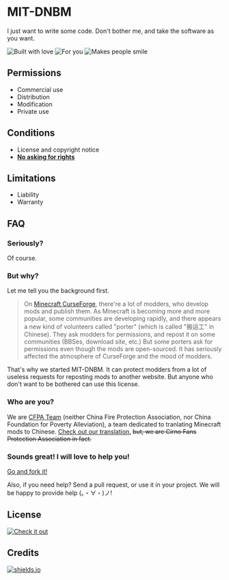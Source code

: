 # MIT-DNBM

I just want to write some code. Don't bother me, and take the software as you want.

![Built with love](https://img.shields.io/badge/BuiltWith=-love-ff69b4.svg?longCache=true) ![For you](https://img.shields.io/badge/GivenTo=-you-000000.svg?longCache=true) ![Makes people smile](https://img.shields.io/badge/People=-smile-blue.svg)

## Permissions

- Commercial use
- Distribution
- Modification
- Private use

## Conditions

- License and copyright notice
- [**No asking for rights**](#FAQ)

## Limitations

- Liability
- Warranty

## FAQ

### Seriously?
Of course.



### But why?
Let me tell you the background first.

> On [Minecraft CurseForge](https://minecraft.curseforge.com/), there're a lot of modders, who develop mods and publish them. As Minecraft is becoming more and more popular, some communities are developing rapidly, and there appears a new kind of volunteers called "porter" (which is called "搬运工" in Chinese). They ask modders for permissions, and repost it on some communities (BBSes, download site, etc.) But some porters ask for permissions even though the mods are open-sourced. It has seriously affected the atmosphere of CurseForge and the mood of modders.

That's why we started MIT-DNBM. It can protect modders from a lot of useless requests for reposting mods to another website. But anyone who don't want to be bothered can use this license.



### Who are you?
We are [CFPA Team](https://cfpa.team/) (neither China Fire Protection Association, nor China Foundation for Poverty Alleviation), a team dedicated to tranlating Minecraft mods to Chinese. [Check out our translation.](https://github.com/CFPAOrg/Minecraft-Mod-Language-Package)
~~but, we are Cirno Fans Protection Association in fact.~~



### Sounds great! I will love to help you!

[Go and fork it!](https://github.com/CFPAOrg/MIT-DO-NOT-BOTHER-ME/fork)

Also, if you need help? Send a pull request, or use it in your project. We will be happy to provide help (。・∀・)ノ!

## License

[![Check it out](https://img.shields.io/badge/CheckItOut-LICENSE-000000.svg?longCache=true)](https://github.com/CFPAOrg/MIT-DO-NOT-BOTHER-ME/blob/master/LICENSE)

## Credits

[![shields.io](https://img.shields.io/badge/badge-shields.io-green.svg)](https://shields.io)
